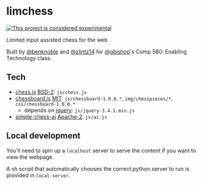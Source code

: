 # limchess

[![This project is considered experimental](https://img.shields.io/badge/status-experimental-critical.svg)](https://benknoble.github.io/status/experimental/)

Limited input assisted chess for the web

Built by [@benknoble](https://github.com/benknoble) and
[@zlintz14](https://github.com/zlintz14) for
[@gbishop](https://github.com/gbishop)'s Comp 580: Enabling Technology class.

## Tech

- [chess.js](https://github.com/jhlywa/chess.js) [BSD-2](./LICENSE-chess.js):
  `js/chess.js`
- [chessboard.js](https://chessboardjs.com) [MIT](./LICENSE-chessboard.js):
  `js/chessboard-1.0.0.*`,
  `img/chesspieces/*`, `css/chessboard-1.0.0.*`
  - depends on [jquery](https://jquery.com): `js/jquery-3.4.1.min.js`
- [simple-chess-ai](https://github.com/lhartikk/simple-chess-ai)
  [Apache-2](./LICENSE-ai.js): `js/ai.js`

## Local development

You'll need to spin up a `localhost` server to serve the content if you want to
view the webpage.

A sh script that automatically chooses the correct python server to run is
provided in `local-server`.
